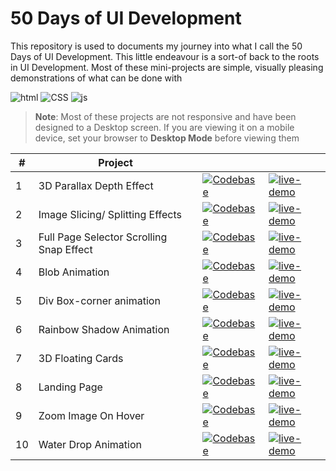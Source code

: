 # 50 Days of UI Development

This repository is used to documents my journey into what I call the 50 Days of UI Development. This little endeavour is a sort-of back to the roots in UI Development. Most of these mini-projects are simple, visually pleasing demonstrations of what can be done with

![html](https://img.shields.io/badge/-HTML-green) ![CSS](https://img.shields.io/badge/-css-gold) ![js](https://img.shields.io/badge/-javascript-cyan)

> **Note**: Most of these projects are not responsive and have been designed to a Desktop screen. If you are viewing it on a mobile device, set your browser to **Desktop Mode** before viewing them

| #   | Project                                  |                                                                                                              |                                                                                                                                                               |
| --- | ---------------------------------------- | ------------------------------------------------------------------------------------------------------------ | ------------------------------------------------------------------------------------------------------------------------------------------------------------- |
| 1   | 3D Parallax Depth Effect                 | [![Codebase](https://img.shields.io/badge/-Codebase-EA985D?style=for-the-badge)](3d-parallax-depth-effect)   | [![live-demo](https://img.shields.io/badge/-Live%20Demo-97C25E?style=for-the-badge)](https://sdhanush163.github.io/50-days-of-ui/3d-parallax-depth-effect/)   |
| 2   | Image Slicing/ Splitting Effects         | [![Codebase](https://img.shields.io/badge/-Codebase-EA985D?style=for-the-badge)](image-slicing-effect)       | [![live-demo](https://img.shields.io/badge/-Live%20Demo-97C25E?style=for-the-badge)](https://sdhanush163.github.io/50-days-of-ui/image-slicing-effect/)       |
| 3   | Full Page Selector Scrolling Snap Effect | [![Codebase](https://img.shields.io/badge/-Codebase-EA985D?style=for-the-badge)](full-page-scrolling-effect) | [![live-demo](https://img.shields.io/badge/-Live%20Demo-97C25E?style=for-the-badge)](https://sdhanush163.github.io/50-days-of-ui/full-page-scrolling-effect/) |
| 4   | Blob Animation                           | [![Codebase](https://img.shields.io/badge/-Codebase-EA985D?style=for-the-badge)](blob-animation)             | [![live-demo](https://img.shields.io/badge/-Live%20Demo-97C25E?style=for-the-badge)](https://sdhanush163.github.io/50-days-of-ui/blob-animation/)             |
| 5   | Div Box-corner animation                 | [![Codebase](https://img.shields.io/badge/-Codebase-EA985D?style=for-the-badge)](div-box-animation)          | [![live-demo](https://img.shields.io/badge/-Live%20Demo-97C25E?style=for-the-badge)](https://sdhanush163.github.io/50-days-of-ui/div-box-animation/)          |
| 6   | Rainbow Shadow Animation                 | [![Codebase](https://img.shields.io/badge/-Codebase-EA985D?style=for-the-badge)](rainbow-shadow-animation)   | [![live-demo](https://img.shields.io/badge/-Live%20Demo-97C25E?style=for-the-badge)](https://sdhanush163.github.io/50-days-of-ui/rainbow-shadow-animation/)   |
| 7   | 3D Floating Cards                        | [![Codebase](https://img.shields.io/badge/-Codebase-EA985D?style=for-the-badge)](3d-floating-credit-card)    | [![live-demo](https://img.shields.io/badge/-Live%20Demo-97C25E?style=for-the-badge)](https://sdhanush163.github.io/50-days-of-ui/3d-floating-credit-card/)    |
| 8   | Landing Page                             | [![Codebase](https://img.shields.io/badge/-Codebase-EA985D?style=for-the-badge)](landing-page)               | [![live-demo](https://img.shields.io/badge/-Live%20Demo-97C25E?style=for-the-badge)](https://sdhanush163.github.io/50-days-of-ui/landing-page/)               |
| 9   | Zoom Image On Hover                      | [![Codebase](https://img.shields.io/badge/-Codebase-EA985D?style=for-the-badge)](zoom-image-on-hover)        | [![live-demo](https://img.shields.io/badge/-Live%20Demo-97C25E?style=for-the-badge)](https://sdhanush163.github.io/50-days-of-ui/zoom-image-on-hover/)        |
| 10  | Water Drop Animation                     | [![Codebase](https://img.shields.io/badge/-Codebase-EA985D?style=for-the-badge)](water-drop-animation)       | [![live-demo](https://img.shields.io/badge/-Live%20Demo-97C25E?style=for-the-badge)](https://sdhanush163.github.io/50-days-of-ui/water-drop-animation/)       |

<!-- [![Codebase](https://img.shields.io/badge/-Not%20Available-ff0000?style=for-the-badge)]()                    | [![live-demo](https://img.shields.io/badge/-Not%20Available-ff0000?style=for-the-badge)]()                                                                    | -->
